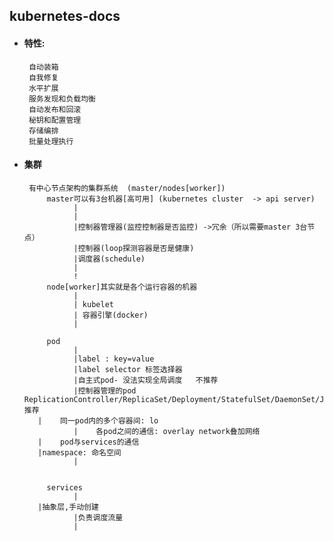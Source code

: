 ## kubernetes-docs

+ #### 特性:
       自动装箱
       自我修复
       水平扩展
       服务发现和负载均衡
       自动发布和回滚
       秘钥和配置管理
       存储编排
       批量处理执行

+ #### 集群
       有中心节点架构的集群系统  (master/nodes[worker])  
           master可以有3台机器[高可用] (kubernetes cluster  -> api server)
                 |
                 |
                 |控制器管理器(监控控制器是否监控) ->冗余（所以需要master 3台节点）
                 |控制器(loop探测容器是否是健康)
                 |调度器(schedule)
                 |
                 !
           node[worker]其实就是各个运行容器的机器
                 |
                 | kubelet
                 | 容器引擎(docker)
                 |
                 
           pod
                 |
                 |label : key=value
                 |label selector 标签选择器  
                 |自主式pod- 没法实现全局调度   不推荐
                 |控制器管理的pod  ReplicationController/ReplicaSet/Deployment/StatefulSet/DaemonSet/Job/CrtonJob    推荐
		 |    同一pod内的多个容器间: lo
                 |    各pod之间的通信: overlay network叠加网络
		 |    pod与services的通信
		 |namespace: 命名空间
                 |
                 
           
           services
                 |
		 |抽象层,手动创建
                 |负责调度流量
                 |                
                 
                       
